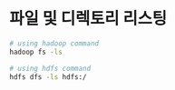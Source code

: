 # 파일 및 디렉토리 리스팅

```bash
# using hadoop command
hadoop fs -ls

# using hdfs command
hdfs dfs -ls hdfs:/

```
